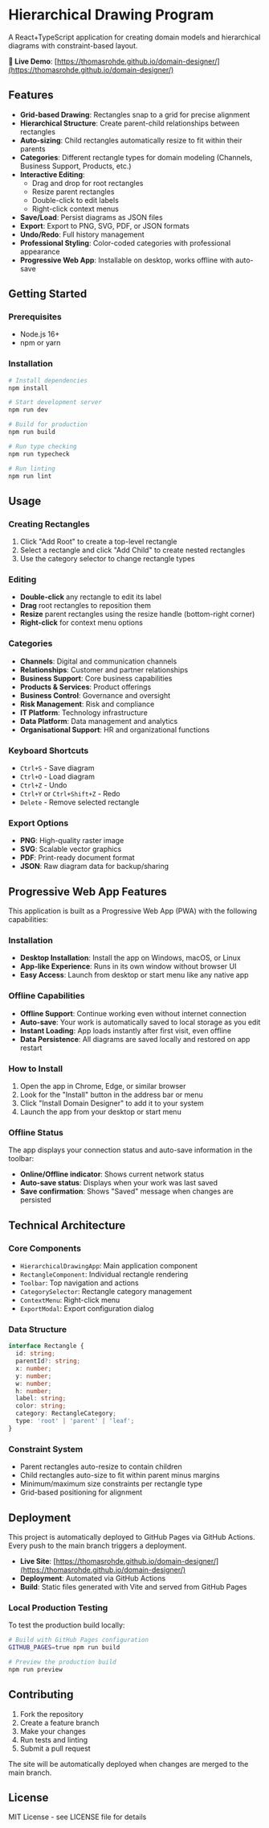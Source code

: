 # Hierarchical Drawing Program

A React+TypeScript application for creating domain models and hierarchical diagrams with constraint-based layout.

**🚀 Live Demo**: [https://thomasrohde.github.io/domain-designer/](https://thomasrohde.github.io/domain-designer/)

## Features

- **Grid-based Drawing**: Rectangles snap to a grid for precise alignment
- **Hierarchical Structure**: Create parent-child relationships between rectangles
- **Auto-sizing**: Child rectangles automatically resize to fit within their parents
- **Categories**: Different rectangle types for domain modeling (Channels, Business Support, Products, etc.)
- **Interactive Editing**: 
  - Drag and drop for root rectangles
  - Resize parent rectangles
  - Double-click to edit labels
  - Right-click context menus
- **Save/Load**: Persist diagrams as JSON files
- **Export**: Export to PNG, SVG, PDF, or JSON formats
- **Undo/Redo**: Full history management
- **Professional Styling**: Color-coded categories with professional appearance
- **Progressive Web App**: Installable on desktop, works offline with auto-save

## Getting Started

### Prerequisites

- Node.js 16+ 
- npm or yarn

### Installation

```bash
# Install dependencies
npm install

# Start development server
npm run dev

# Build for production
npm run build

# Run type checking
npm run typecheck

# Run linting
npm run lint
```

## Usage

### Creating Rectangles

1. Click "Add Root" to create a top-level rectangle
2. Select a rectangle and click "Add Child" to create nested rectangles
3. Use the category selector to change rectangle types

### Editing

- **Double-click** any rectangle to edit its label
- **Drag** root rectangles to reposition them
- **Resize** parent rectangles using the resize handle (bottom-right corner)
- **Right-click** for context menu options

### Categories

- **Channels**: Digital and communication channels
- **Relationships**: Customer and partner relationships  
- **Business Support**: Core business capabilities
- **Products & Services**: Product offerings
- **Business Control**: Governance and oversight
- **Risk Management**: Risk and compliance
- **IT Platform**: Technology infrastructure
- **Data Platform**: Data management and analytics
- **Organisational Support**: HR and organizational functions

### Keyboard Shortcuts

- `Ctrl+S` - Save diagram
- `Ctrl+O` - Load diagram
- `Ctrl+Z` - Undo
- `Ctrl+Y` or `Ctrl+Shift+Z` - Redo
- `Delete` - Remove selected rectangle

### Export Options

- **PNG**: High-quality raster image
- **SVG**: Scalable vector graphics
- **PDF**: Print-ready document format
- **JSON**: Raw diagram data for backup/sharing

## Progressive Web App Features

This application is built as a Progressive Web App (PWA) with the following capabilities:

### Installation
- **Desktop Installation**: Install the app on Windows, macOS, or Linux
- **App-like Experience**: Runs in its own window without browser UI
- **Easy Access**: Launch from desktop or start menu like any native app

### Offline Capabilities
- **Offline Support**: Continue working even without internet connection
- **Auto-save**: Your work is automatically saved to local storage as you edit
- **Instant Loading**: App loads instantly after first visit, even offline
- **Data Persistence**: All diagrams are saved locally and restored on app restart

### How to Install
1. Open the app in Chrome, Edge, or similar browser
2. Look for the "Install" button in the address bar or menu
3. Click "Install Domain Designer" to add it to your system
4. Launch the app from your desktop or start menu

### Offline Status
The app displays your connection status and auto-save information in the toolbar:
- **Online/Offline indicator**: Shows current network status
- **Auto-save status**: Displays when your work was last saved
- **Save confirmation**: Shows "Saved" message when changes are persisted

## Technical Architecture

### Core Components

- `HierarchicalDrawingApp`: Main application component
- `RectangleComponent`: Individual rectangle rendering
- `Toolbar`: Top navigation and actions
- `CategorySelector`: Rectangle category management
- `ContextMenu`: Right-click menu
- `ExportModal`: Export configuration dialog

### Data Structure

```typescript
interface Rectangle {
  id: string;
  parentId?: string;
  x: number;
  y: number;
  w: number;
  h: number;
  label: string;
  color: string;
  category: RectangleCategory;
  type: 'root' | 'parent' | 'leaf';
}
```

### Constraint System

- Parent rectangles auto-resize to contain children
- Child rectangles auto-size to fit within parent minus margins
- Minimum/maximum size constraints per rectangle type
- Grid-based positioning for alignment

## Deployment

This project is automatically deployed to GitHub Pages via GitHub Actions. Every push to the main branch triggers a deployment.

- **Live Site**: [https://thomasrohde.github.io/domain-designer/](https://thomasrohde.github.io/domain-designer/)
- **Deployment**: Automated via GitHub Actions
- **Build**: Static files generated with Vite and served from GitHub Pages

### Local Production Testing

To test the production build locally:

```bash
# Build with GitHub Pages configuration
GITHUB_PAGES=true npm run build

# Preview the production build
npm run preview
```

## Contributing

1. Fork the repository
2. Create a feature branch
3. Make your changes
4. Run tests and linting
5. Submit a pull request

The site will be automatically deployed when changes are merged to the main branch.

## License

MIT License - see LICENSE file for details